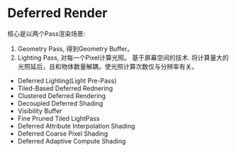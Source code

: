 # Deferred Render

核心是以两个Pass渲染场景:
1. Geometry Pass, 得到Geometry Buffer。
2. Lighting Pass, 对每一个Pixel计算光照。
基于屏幕空间的技术. 将计算量大的光照延后，且和物体数量解耦，使光照计算次数仅与分辨率有关。

* Deferred Lighting(Light Pre-Pass)
* Tiled-Based Deferred Rednering
* Clustered Deferred Rendering
* Decoupled Deferred Shading 
* Visibility Buffer
* Fine Pruned Tiled LightPass 
* Deferred Attribute Interpolation Shading
* Deferred Coarse Pixel Shading
* Deferred Adaptive Compute Shading
